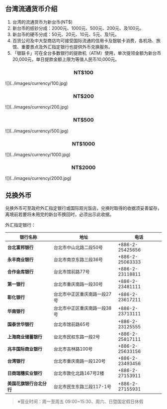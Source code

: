 ## 台湾流通货币介绍

1. 台湾的流通货币为新台币(NT$)
2. 新台币的纸钞分成：2000元、1000元、500元、200元、及100元。
3. 新台币的硬币分成：50元、20元、10元、5元、及1元。
4. 百货公司及中大型商店均可接受国际流通的信用卡及银联卡消费，各机场、旅馆、重要景点及外汇指定银行也提供外币兑换服务。
5. 「银联卡」可在全台多数银行的提款机（ATM）使用，单次提领金额为新台币20,000元，单日提款金额上限为等值人民币10,000元。

<center class="half">
    <h3>  NT$100 </h3>
</center>
![](../images/currency/100.jpg)

<center class="half">
    <h3>  NT$200 </h3>
</center>
![](../images/currency/200.jpg)

<center class="half">
    <h3>  NT$500 </h3>
</center>
![](../images/currency/500.jpg)

<center class="half">
    <h3>  NT$1000 </h3>
</center>
![](../images/currency/1000.jpg)

<center class="half">
    <h3>  NT$2000 </h3>
</center>
![](../images/currency/2000.jpg)


## 兑换外币

兑换外币可至政府外汇指定银行或国际观光饭店，兑换时取得的收据须妥善留存， 离境前若要将未用完的新台币换回时，必须出示此收据。

外汇指定银行：

| **银行名称**       | **地址**          | **电话**            |
|----------------|-----------------|-------------------|
| **台北富邦银行**     | 台北市中山北路二段50号    | +886-2-25425656   |
| **永丰商业银行**     | 台北市南京东路三段36号    | ﻿+886-﻿2-25063333 |
| **合作金库银行**     | 台北市馆前路77号       | ﻿+886-﻿2-23118811 |
| **第一银行**       | 台北市重庆南路一段30号    | ﻿+886-﻿2-23481111 |
| **彰化银行**       | 台北市中正区重庆南路一段27号 | ﻿+886-﻿2-23617211 |
| **华南银行**       | 台北市中正区重庆南路一段38号 | ﻿+886-﻿2-23713111 |
| **国泰世华银行**     | 台北市馆前路65号       | ﻿+886-﻿2-23125555 |
| **上海商业储蓄银行**   | 台北市民权东路一段2号     | ﻿+886-﻿2-25817111 |
| **兆丰国际商业银行**   | 台北市吉林路100号      | ﻿+886-﻿2-25633156 |
| **台湾银行**       | 台北市重庆南路一段120号   | ﻿+886-﻿2-23493456 |
| **日商瑞穗实业银行**   | 台北市敦化北路167号2楼   | ﻿+886-﻿2-27153911 |
| **美国花旗银行台北分行** | 台北市民生东路三段117-1号 | ﻿+886-﻿2-27155931 |

> ※营业时间：周一至周五 09:00~15:30、周六、日暨国定假日休假
